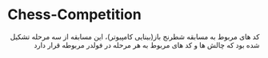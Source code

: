 # Chess-Competition
<div style="text-align: right; direction: rtl;">
  کد های مربوط به مسابقه شطرنج باز(بینایی کامپیوتر)، این مسابقه از سه مرحله تشکیل شده بود که چالش ها و کد های مربوط به هر مرحله در فولدر مربوطه قرار دارد
</div>
